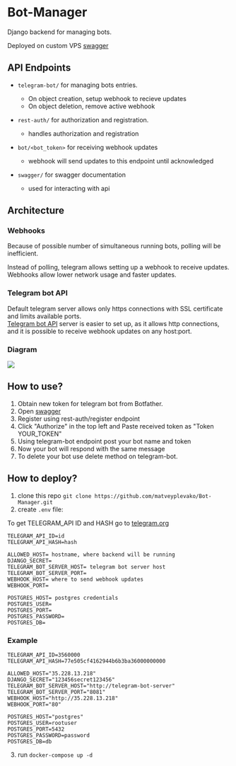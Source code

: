 # Bot-Manager

Django backend for managing bots.

Deployed on custom VPS [swagger](http://35.228.13.218:8000/swagger/)

## API Endpoints

- `telegram-bot/` for managing bots entries.
   - On object creation, setup webhook to recieve updates
   - On object deletion, remove active webhook


- `rest-auth/` for authorization and registration.
   - handles authorization and registration
   

- `bot/<bot_token>` for receiving webhook updates
   - webhook will send updates to this endpoint until acknowledged


- `swagger/` for swagger documentation
   - used for interacting with api

## Architecture
### Webhooks
Because of possible number of simultaneous running bots, polling will be inefficient.

Instead of polling, telegram allows setting up a webhook to receive updates.
Webhooks allow lower network usage and faster updates.

### Telegram bot API
Default telegram server allows only https connections with SSL certificate 
and limits available ports. \
[Telegram bot API](https://github.com/tdlib/telegram-bot-api) server is easier to set up, as it allows 
http connections, and it is possible to receive webhook updates on any host:port.

### Diagram
![](https://i.imgur.com/JsYBdma.png)

## How to use?
1. Obtain new token for telegram bot from Botfather. 
2. Open [swagger](http://35.228.13.218:8000/swagger/) 
3. Register using rest-auth/register endpoint
4. Click "Authorize" in the top left and Paste received token as "Token YOUR_TOKEN" 
5. Using telegram-bot endpoint post your bot name and token
6. Now your bot will respond with the same message
7. To delete your bot use delete method on telegram-bot.

## How to deploy?

1. clone this repo
   `git clone https://github.com/matveyplevako/Bot-Manager.git`
2. create `.env` file:

To get TELEGRAM_API ID and HASH go to [telegram.org](https://core.telegram.org/api/obtaining_api_id)
```env
TELEGRAM_API_ID=id
TELEGRAM_API_HASH=hash

ALLOWED_HOST= hostname, where backend will be running
DJANGO_SECRET=
TELEGRAM_BOT_SERVER_HOST= telegram bot server host
TELEGRAM_BOT_SERVER_PORT=
WEBHOOK_HOST= where to send webhook updates
WEBHOOK_PORT= 

POSTGRES_HOST= postgres credentials
POSTGRES_USER=
POSTGRES_PORT=
POSTGRES_PASSWORD=
POSTGRES_DB=
```

### Example
```env
TELEGRAM_API_ID=3560000
TELEGRAM_API_HASH=77e505cf4162944b6b3ba36000000000

ALLOWED_HOST="35.228.13.218"
DJANGO_SECRET="123456secret123456"
TELEGRAM_BOT_SERVER_HOST="http://telegram-bot-server"
TELEGRAM_BOT_SERVER_PORT="8081"
WEBHOOK_HOST="http://35.228.13.218"
WEBHOOK_PORT="80"

POSTGRES_HOST="postgres"
POSTGRES_USER=rootuser
POSTGRES_PORT=5432
POSTGRES_PASSWORD=password
POSTGRES_DB=db
```
3. run `docker-compose up -d`

